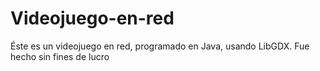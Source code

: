 # Videojuego-en-red
Éste es un videojuego en red, programado en Java, usando LibGDX. Fue hecho sin fines de lucro 
